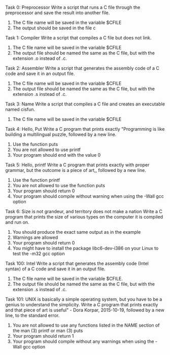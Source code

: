Task 0: Preprocessor
Write a script that runs a C file through the preprocessor and save the result into another file.
1. The C file name will be saved in the variable $CFILE
2. The output should be saved in the file c

Task 1: Compiler
Write a script that compiles a C file but does not link.
1. The C file name will be saved in the variable $CFILE
2. The output file should be named the same as the C file, but with the extension .o instead of .c.

Task 2: Assembler
Write a script that generates the assembly code of a C code and save it in an output file.
1. The C file name will be saved in the variable $CFILE
2. The output file should be named the same as the C file, but with the extension .s instead of .c. 

Task 3: Name
Write a script that compiles a C file and creates an executable named cisfun.
1. The C file name will be saved in the variable $CFILE

Task 4: Hello, Put
Write a C program that prints exactly "Programming is like building a multilingual puzzle, followed by a new line.
1. Use the function puts
2. You are not allowed to use printf
3. Your program should end with the value 0

Task 5: Hello, printf
Write a C program that prints exactly with proper grammar, but the outcome is a piece of art,, followed by a new line.
1. Use the function printf
2. You are not allowed to use the function puts
3. Your program should return 0
4. Your program should compile without warning when using the -Wall gcc option

Task 6: Size is not grandeur, and territory does not make a nation
Write a C program that prints the size of various types on the computer it is compiled and run on.
1. You should produce the exact same output as in the example
2. Warnings are allowed
3. Your program should return 0
4. You might have to install the package libc6-dev-i386 on your Linux to test the -m32 gcc option

Task 100: Intel
Write a script that generates the assembly code (Intel syntax) of a C code and save it in an output file.
1. The C file name will be saved in the variable $CFILE.
2. The output file should be named the same as the C file, but with the extension .s instead of .c.

Task 101: UNIX is basically a simple operating system, but you have to be a genius to understand the simplicity.
Write a C program that prints exactly and that piece of art is useful" - Dora Korpar, 2015-10-19, followed by a new line, to the standard error.
1. You are not allowed to use any functions listed in the NAME section of the man (3) printf or man (3) puts
2. Your program should return 1
3. Your program should compile without any warnings when using the -Wall gcc option
